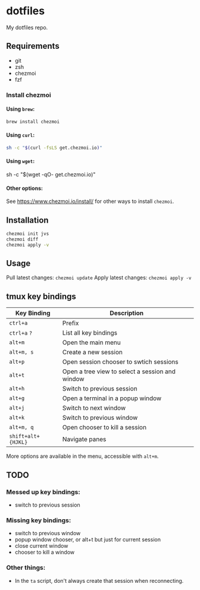 # dotfiles

My dotfiles repo.


## Requirements

* git
* zsh
* chezmoi
* fzf


### Install chezmoi

#### Using `brew`:

```bash
brew install chezmoi
```

#### Using `curl`:

```bash
sh -c "$(curl -fsLS get.chezmoi.io)"
```

#### Using `wget`:

sh -c "$(wget -qO- get.chezmoi.io)"

#### Other options:

See https://www.chezmoi.io/install/ for other ways to install `chezmoi`.


## Installation

```bash
chezmoi init jvs
chezmoi diff
chezmoi apply -v
```


## Usage

Pull latest changes: `chezmoi update`
Apply latest changes: `chezmoi apply -v`


## tmux key bindings

| Key Binding | Description |
|-------------|-------------|
| `ctrl+a` | Prefix |
| `ctrl+a` `?` | List all key bindings |
| `alt+m` | Open the main menu |
| `alt+m, s` | Create a new session |
| `alt+p` | Open session chooser to swtich sessions |
| `alt+t` | Open a tree view to select a session and window |
| `alt+h` | Switch to previous session |
| `alt+g` | Open a terminal in a popup window |
| `alt+j` | Switch to next window |
| `alt+k` | Switch to previous window |
| `alt+m, q` | Open chooser to kill a session |
| `shift+alt+{HJKL}` | Navigate panes |

More options are available in the menu, accessible with `alt+m`.


## TODO

### Messed up key bindings:

- switch to previous session


### Missing key bindings:

- switch to previous window
- popup window chooser, or alt+t but just for current session
- close current window
- chooser to kill a window


### Other things:

- In the `ta` script, don't always create that session when reconnecting.
